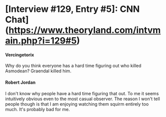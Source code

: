 # [Interview #129, Entry #5]: CNN Chat](https://www.theoryland.com/intvmain.php?i=129#5)

#### Vercingetorix

Why do you think everyone has a hard time figuring out who killed Asmodean? Graendal killed him.

#### Robert Jordan

I don't know why people have a hard time figuring that out. To me it seems intuitively obvious even to the most casual observer. The reason I won't tell people though is that I am enjoying watching them squirm entirely too much. It's probably bad for me.

